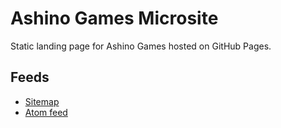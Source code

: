 # Ashino Games Microsite

Static landing page for Ashino Games hosted on GitHub Pages.

## Feeds

- [Sitemap](https://www.ashinogames.com/sitemap.xml)
- [Atom feed](https://www.ashinogames.com/atom.xml)

